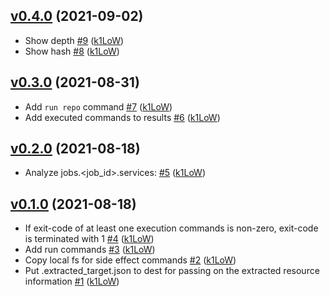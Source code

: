 ## [v0.4.0](https://github.com/k1LoW/oshka/compare/v0.3.0...v0.4.0) (2021-09-02)

* Show depth [#9](https://github.com/k1LoW/oshka/pull/9) ([k1LoW](https://github.com/k1LoW))
* Show hash [#8](https://github.com/k1LoW/oshka/pull/8) ([k1LoW](https://github.com/k1LoW))

## [v0.3.0](https://github.com/k1LoW/oshka/compare/v0.2.0...v0.3.0) (2021-08-31)

* Add `run repo` command [#7](https://github.com/k1LoW/oshka/pull/7) ([k1LoW](https://github.com/k1LoW))
* Add executed commands to results [#6](https://github.com/k1LoW/oshka/pull/6) ([k1LoW](https://github.com/k1LoW))

## [v0.2.0](https://github.com/k1LoW/oshka/compare/v0.1.0...v0.2.0) (2021-08-18)

* Analyze jobs.<job_id>.services: [#5](https://github.com/k1LoW/oshka/pull/5) ([k1LoW](https://github.com/k1LoW))

## [v0.1.0](https://github.com/k1LoW/oshka/compare/828cd291b83f...v0.1.0) (2021-08-18)

* If exit-code of at least one execution commands is non-zero, exit-code is terminated with 1 [#4](https://github.com/k1LoW/oshka/pull/4) ([k1LoW](https://github.com/k1LoW))
* Add run commands [#3](https://github.com/k1LoW/oshka/pull/3) ([k1LoW](https://github.com/k1LoW))
* Copy local fs for side effect commands [#2](https://github.com/k1LoW/oshka/pull/2) ([k1LoW](https://github.com/k1LoW))
* Put .extracted_target.json to dest for passing on the extracted resource information [#1](https://github.com/k1LoW/oshka/pull/1) ([k1LoW](https://github.com/k1LoW))
